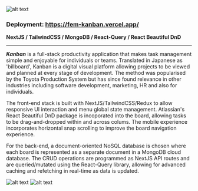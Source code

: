 ![alt text](https://www.peter-nguyen.dev/detail/desktop/image-kanban-hero@2x.jpg)

### Deployment: https://fem-kanban.vercel.app/ ###

**NextJS / TailwindCSS / MongoDB / React-Query / React Beautiful DnD**

----

***Kanban*** is a full-stack productivity application that makes task management simple and enjoyable for individuals or teams. Translated in Japanese as 'billboard', Kanban is a digital visual platform allowing projects to be viewed and planned at every stage of development. The method was popularised by the Toyota Production System but has since found relevance in other industries including software development, marketing, HR and also for individuals.

The front-end stack is built with NextJS/TailwindCSS/Redux to allow responsive UI interaction and menu global state management. Atlassian's React Beautiful DnD package is incoporated into the board, allowing tasks to be drag-and-dropped within and across colums. The mobile experience incorporates horizontal snap scrolling to improve the board navigation experience.

For the back-end, a document-oriented NoSQL database is chosen where each board is represented as a separate document in a MongoDB cloud database. The CRUD operations are programmed as NextJS API routes and are queried/mutated using the React-Query library, allowing for advanced caching and refetching in real-time as data is updated.


![alt text](https://www.peter-nguyen.dev/detail/desktop/image-kanban-preview-1@2x.jpg)
![alt text](https://www.peter-nguyen.dev/detail/desktop/image-kanban-preview-2@2x.jpg)
